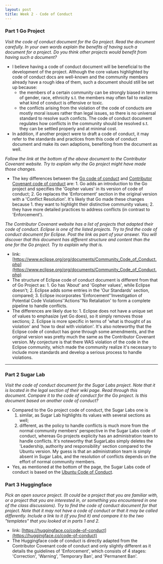 ```yaml
---
layout: post
title: Week 2 - Code of Conduct
---
```


### Part 1 Go Project
*Visit the code of conduct document for the Go project. Read the document carefully. In your own words explain the benefits of having such a document for a project. Do you think other projects would benefit from having such a document?* 
<!--more-->
- I believe having a code of conduct document will be beneficial to the development of the project. Although the core values highlighted by code of conduct docs are well-known and the community members already have a rough idea of them, such a document should still be set up because:
    - the members of a certain community can be strongly biased in terms of gender, race, ethnicity s.t. the members may often fail to realize what kind of conduct is offensive or toxic.
    - the conflicts arising from the violation of the code of conducts are mostly moral issues rather than legal issues, so there is no universal standard to resolve such conficts. The code of conduct document regulates how conflicts in the community should be resolved s.t. they can be settled properly and at minimal cost. 
- In addition, if another project were to draft a code of conduct, it may refer to the standards and practices from this code of conduct document and make its own adaptions, benefiting from the document as well.

*Follow the link at the bottom of the above document to the Contributor Covenant website. Try to explain why the Go project might have made those changes.*
- The key differences between the [Go code of conduct](https://go.dev/conduct) and [Contributor Covenant code of conduct](https://www.contributor-covenant.org/version/1/4/code-of-conduct/) are: 1. Go adds an introduction to the Go project and specifies the 'Gopher values' in its version of code of conduct; 2. Go replaces the 'Enforcement' section in the original version with a 'Conflict Resolution'. It's likely that Go made these changes because 1. they want to highlight their distinctive community values; 2. they have more detailed practices to address conflicts (in contrast to 'Enforcement').

*The Contributor Covenant website has a list of projects that adapted their code of conduct. Eclipse is one of the listed projects. Try to find the code of conduct document for Eclipse. Post the link as part of your answer. You will discover that this document has different structure and content than the one for the Go project. Try to explain why that is.*
- link: [https://www.eclipse.org/org/documents/Community_Code_of_Conduct.php](https://www.eclipse.org/org/documents/Community_Code_of_Conduct.php)
- The structure of Eclipse code of conduct document is different from that of Go Project as: 1. Go has 'About' and 'Gopher values', while Eclipse doesn't; 2. Eclipse adds some entries in the 'Our Standards' section, compared; 3. Eclipse incorporates 'Enforcement''Investigation of Potential Code Violations''Actions''No Retaliation' to form a complete pipeline to handle conflicts.
- The differences are likely due to: 1. Eclipse does not have a unique set of values to emphasize (yet Go does), so it simply removes those sections; 2. Eclipse is more specific in terms of 'what is thought of as violation' and 'how to deal with violation'. 
It's also noteworthy that the Eclipse code of conduct has gone through some amendments, and the original version was pretty much the same as the Contributor Covenant version. 
My conjecture is that there WAS violation of the code in the Eclipse community, which made the community realize it's necessary to include more standards and develop a serious process to handle violations.

---

### Part 2 Sugar Lab
*Visit the code of conduct document for the Sugar Labs project. Note that it is located in the legal section of their wiki page. Read through this document. Compare it to the code of conduct for the Go project. Is this document based on another code of conduct?*
- Compared to the Go project code of conduct, the Sugar Labs one is 
    1. similar, as Sugar Lab highlights its values with several sections as well; 
    2. different, as the policy to handle conflicts is much more from the normal community members' perspective in the Sugar Labs code of conduct, whereas Go projects explicity has an administration team to handle conflicts. 
    It's noteworthy that SugarLabs simply deletes the 'Leadership, authority and responsibility' section compared to the Ubuntu version. My guess is that an administration team is simply absent in Sugar Labs, and the resolution of conflicts depends on the effort of normal community members.  
- Yes, as mentioned at the bottom of the page, the Sugar Labs code of conduct is based on the [Ubuntu Code of Conduct](https://ubuntu.com/community/ethos/code-of-conduct).

### Part 3 Huggingface
*Pick an open source project. (It could be a project that you are familiar with, or a project that you are interested in, or something you encountered in one of the class discussions). Try to find the code of conduct document for that project. Note that it may not have a code of conduct or that it may be called differently. Include a link to it (if you find it) and compare it to the two "templates" that you looked at in parts 1 and 2.*
- link: [https://huggingface.co/code-of-conduct](https://huggingface.co/code-of-conduct)
- The Huggingface code of conduct is directly adapted from the Contributor Covenant code of conduct and only slightly different as it details the guidelines of 'Enforcement', which consists of 4 stages: 'Correction', 'Warning', 'Temporary Ban', and 'Permanent Ban'.

